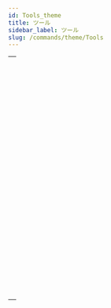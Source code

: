 ```yaml
---
id: Tools_theme
title: ツール
sidebar_label: ツール
slug: /commands/theme/Tools
---
```


|                                                                                                                             |
| --------------------------------------------------------------------------------------------------------------------------- |
| [<!-- INCLUDE #_command_.ACTIVITY SNAPSHOT.Syntax -->](../../commands-legacy/activity-snapshot.md)<br/>                     |
| [<!-- INCLUDE #_command_.BASE64 DECODE.Syntax -->](../../commands-legacy/base64-decode.md)<br/>                             |
| [<!-- INCLUDE #_command_.BASE64 ENCODE.Syntax -->](../../commands-legacy/base64-encode.md)<br/>                             |
| [<!-- INCLUDE #_command_.Choose.Syntax -->](../../commands-legacy/choose.md)<br/>                                           |
| [<!-- INCLUDE #_command_.Generate digest.Syntax -->](../../commands-legacy/generate-digest.md)<br/>                         |
| [<!-- INCLUDE #_command_.Generate password hash.Syntax -->](../../commands-legacy/generate-password-hash.md)<br/>           |
| [<!-- INCLUDE #_command_.Generate UUID.Syntax -->](../generate-uuid.md)<br/>                                                |
| [<!-- INCLUDE #_command_.GET MACRO PARAMETER.Syntax -->](../../commands-legacy/get-macro-parameter.md)<br/>                 |
| [<!-- INCLUDE #_command_.LAUNCH EXTERNAL PROCESS.Syntax -->](../../commands-legacy/launch-external-process.md)<br/>         |
| [<!-- INCLUDE #_command_.Load 4D View document.Syntax -->](../../commands-legacy/load-4d-view-document.md)<br/>             |
| [<!-- INCLUDE #_command_.MOBILE APP REFRESH SESSIONS.Syntax -->](../../commands-legacy/mobile-app-refresh-sessions.md)<br/> |
| [<!-- INCLUDE #_command_.Monitored activity.Syntax -->](../../commands-legacy/monitored-activity.md)<br/>                   |
| [<!-- INCLUDE #_command_.OPEN URL.Syntax -->](../../commands-legacy/open-url.md)<br/>                                       |
| [<!-- INCLUDE #_command_.PROCESS 4D TAGS.Syntax -->](../../commands-legacy/process-4d-tags.md)<br/>                         |
| [<!-- INCLUDE #_command_.SET ENVIRONMENT VARIABLE.Syntax -->](../../commands-legacy/set-environment-variable.md)<br/>       |
| [<!-- INCLUDE #_command_.SET MACRO PARAMETER.Syntax -->](../../commands-legacy/set-macro-parameter.md)<br/>                 |
| [<!-- INCLUDE #_command_.START MONITORING ACTIVITY.Syntax -->](../../commands-legacy/start-monitoring-activity.md)<br/>     |
| [<!-- INCLUDE #_command_.STOP MONITORING ACTIVITY.Syntax -->](../../commands-legacy/stop-monitoring-activity.md)<br/>       |
| [<!-- INCLUDE #_command_.Verify password hash.Syntax -->](../../commands-legacy/verify-password-hash.md)<br/>               |
